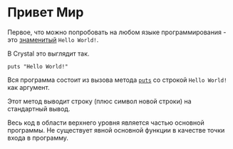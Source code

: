 # Привет Мир

Первое, что можно попробовать на любом языке программирования - это [знаменитый](https://en.wikipedia.org/wiki/%22Hello,_World!%22_program) `Hello World!`.

В Crystal это выглядит так.
```crystal
puts "Hello World!"
```

Вся программа состоит из вызова метода [`puts`](https://crystal-lang.org/api/latest/toplevel.html#puts%28%2Aobjects%29%3ANil-class-method) со строкой `Hello World!` как аргумент.

Этот метод выводит строку (плюс символ новой строки) на стандартный вывод.

Весь код в области верхнего уровня является частью основной программы.
Не существует явной основной функции в качестве точки входа в программу. 
